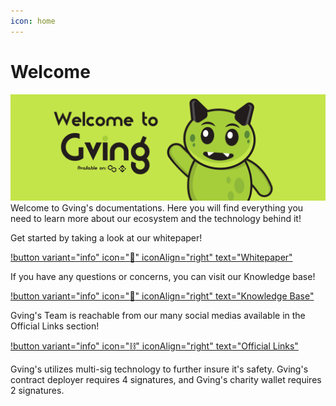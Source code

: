 ```yaml
---
icon: home
---
```

# Welcome
![](intro.png)
Welcome to Gving's documentations. Here you will find everything you need to learn more about our ecosystem and the technology behind it!

Get started by taking a look at our whitepaper!

[!button variant="info" icon=":newspaper:" iconAlign="right" text="Whitepaper"](/whitepaper/)

If you have any questions or concerns, you can visit our Knowledge base!

[!button variant="info" icon=":book:" iconAlign="right" text="Knowledge Base"](/knowledge-base/)

Gving's Team is reachable from our many social medias available in the Official Links section!

[!button variant="info" icon=":chains:" iconAlign="right" text="Official Links"](/links/)

Gving's utilizes multi-sig technology to further insure it's safety. Gving's contract deployer requires 4 signatures, and Gving's charity wallet requires 2 signatures.
